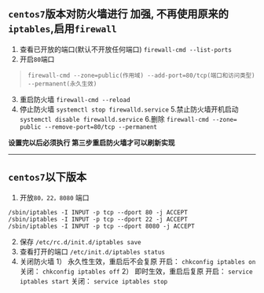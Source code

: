 ## `centos7`版本对防火墙进行 加强,  不再使用原来的`iptables`,启用`firewall`

1. 查看已开放的端口(默认不开放任何端口)
`firewall-cmd --list-ports`
2. 开启`80`端口
> `firewall-cmd --zone=public(作用域) --add-port=80/tcp(端口和访问类型) --permanent(永久生效)`
3. 重启防火墙
`firewall-cmd --reload`
4. 停止防火墙
`systemctl stop firewalld.service`
5.禁止防火墙开机启动
`systemctl disable firewalld.service`
6.删除
`firewall-cmd --zone= public --remove-port=80/tcp --permanent`

**设置完以后必须执行 第三步重启防火墙才可以刷新实现**

----------------------------------------------------------------
## `centos7`以下版本

1. 开放`80，22，8080` 端口
```shell
/sbin/iptables -I INPUT -p tcp --dport 80 -j ACCEPT
/sbin/iptables -I INPUT -p tcp --dport 22 -j ACCEPT
/sbin/iptables -I INPUT -p tcp --dport 8080 -j ACCEPT
```
2. 保存
`/etc/rc.d/init.d/iptables save`
3. 查看打开的端口
`/etc/init.d/iptables status`
4. 关闭防火墙 
    1） 永久性生效，重启后不会复原
    开启： `chkconfig iptables on`
    关闭： `chkconfig iptables off`
    2） 即时生效，重启后复原
    开启： `service iptables start`
    关闭： `service iptables stop`
